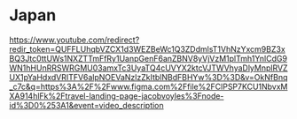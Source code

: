 # Japan
https://www.youtube.com/redirect?redir_token=QUFFLUhqbVZCX1d3WEZBeWc1Q3ZDdmlsT1VhNzYxcm9BZ3xBQ3Jtc0ttUWs1NXZTTmFfRy1UanpGenF6anZBNV8yVjVzM1plTmh1YnlCdG9WN1hHUnRRSWRGMU03amxTc3UyaTQ4cUVYX2ktcVJTWVhyaDlyMnplRVZUX1pYaHdxdVRITFV6alpNOEVaNzlzZkItblNBdFBHYw%3D%3D&v=OkNfBnq_c7c&q=https%3A%2F%2Fwww.figma.com%2Ffile%2FClPSP7KCU1NbvxMXA914hlFk%2Ftravel-landing-page-jacobvoyles%3Fnode-id%3D0%253A1&event=video_description
